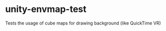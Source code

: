 unity-envmap-test
=================

Tests the usage of cube maps for drawing background (like QuickTime VR)